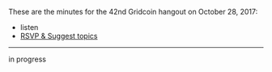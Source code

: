 These are the minutes for the 42nd Gridcoin hangout on October 28, 2017:
* listen
* [RSVP & Suggest topics](https://steemit.com/gridcoin/@peppernrino/gridcoin-community-hangout-042)


***

in progress
